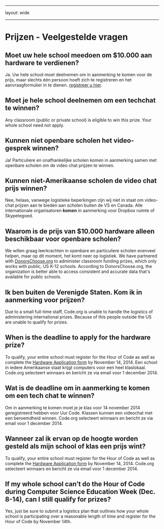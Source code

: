 * * *

layout: wide

* * *

# Prijzen - Veelgestelde vragen

## Moet uw hele school meedoen om $10.000 aan hardware te verdienen?

Ja. Uw hele school moet deelnemen om in aanmerking te komen voor de prijs, maar slechts één persoon hoeft zich te registreren en het aanvraagformulier in te dienen. [ registreer u hier](<%= hoc_uri('/prizes') %>).

## Moet je hele school deelnemen om een techchat te winnen?

Any classroom (public or private school) is eligible to win this prize. Your whole school need not apply.

## Kunnen niet openbare scholen het video-gesprek winnen?

Ja! Particuliere en onafhankelijke scholen komen in aanmerking samen met openbare scholen om de video chat prijzen te winnen.

## Kunnen niet-Amerikaanse scholen de video chat prijs winnen?

Nee, helaas, vanwege logistieke beperkingen zijn wij niet in staat om video-chat prijzen aan te bieden aan scholen buiten de VS en Canada. Alle internationale organisatoren **komen** in aanmerking voor Dropbox ruimte of Skypetegoed.

## Waarom is de prijs van $10.000 hardware alleen beschikbaar voor openbare scholen?

We willen graag leerkrachten in openbare en particuliere scholen evenveel helpen, maar op dit moment, het komt neer op logistiek. We have partnered with [DonorsChoose.org](http://donorschoose.org) to administer classroom funding prizes, which only works with public, US K-12 schools. According to DonorsChoose.org, the organization is better able to access consistent and accurate data that's available for public schools.

## Ik ben buiten de Verenigde Staten. Kom ik in aanmerking voor prijzen?

Due to a small full-time staff, Code.org is unable to handle the logistics of administering international prizes. Because of this people outside the US are unable to qualify for prizes.

## When is the deadline to apply for the hardware prize?

To qualify, your entire school must register for the Hour of Code as well as complete the [Hardware Application form](<%= hoc_uri('/prizes') %>) by November 14, 2014. Een school in iedere Amerikaanse staat krijgt computers voor een heel klaslokaal. Code.org selecteert winnaars en bericht ze via email voor 1 december 2014.

## Wat is de deadline om in aanmerking te komen om een tech chat te winnen?

Om in aanmerking te komen moet je je klas voor 14 november 2014 geregistreerd hebben voor Uur Code. Klassen kunnen een videochat met een beroemdheid winnen. Code.org selecteert winnaars en bericht ze via email voor 1 december 2014.

## Wanneer zal ik ervan op de hoogte worden gesteld als mijn school of klas een prijs wint?

To qualify, your entire school must register for the Hour of Code as well as complete the [Hardware Application form](<%= hoc_uri('/prizes') %>) by November 14, 2014. Code.org selecteert winnaars en bericht ze via email voor 1 december 2014.

## If my whole school can’t do the Hour of Code during Computer Science Education Week (Dec. 8-14), can I still qualify for prizes?

Yes, just be sure to submit a logistics plan that outlines how your whole school is participating over a reasonable length of time and register for the Hour of Code by November 14th.